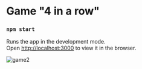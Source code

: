 # Game "4 in a row"

### `npm start`

Runs the app in the development mode.\
Open [http://localhost:3000](http://localhost:3000) to view it in the browser.

![game2](https://user-images.githubusercontent.com/24460915/179257228-15c357fa-1160-4a2f-ac0a-71e9384db334.jpg)
